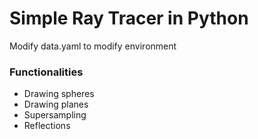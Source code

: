 # Simple Ray Tracer in Python

Modify data.yaml to modify environment

### Functionalities

 - Drawing spheres
 - Drawing planes
 - Supersampling
 - Reflections
